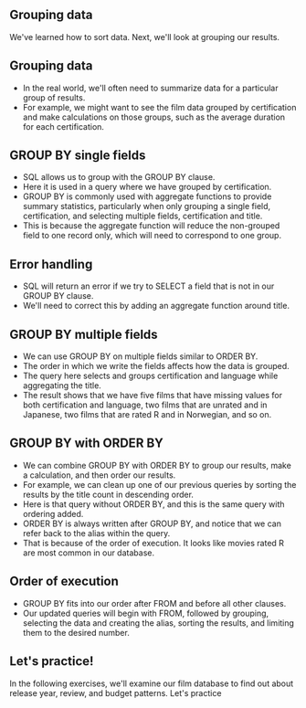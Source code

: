 ## Grouping data
We've learned how to sort data. Next, we'll look at grouping our results.

## Grouping data
- In the real world, we'll often need to summarize data for a particular group of results.
- For example, we might want to see the film data grouped by certification and make calculations on those groups, such as the average duration for each certification.

## GROUP BY single fields
- SQL allows us to group with the GROUP BY clause.
- Here it is used in a query where we have grouped by certification.
- GROUP BY is commonly used with aggregate functions to provide summary statistics, particularly when only grouping a single field, certification, and selecting multiple fields, certification and title.
- This is because the aggregate function will reduce the non-grouped field to one record only, which will need to correspond to one group.

## Error handling
- SQL will return an error if we try to SELECT a field that is not in our GROUP BY clause.
- We'll need to correct this by adding an aggregate function around title.

## GROUP BY multiple fields
- We can use GROUP BY on multiple fields similar to ORDER BY.
- The order in which we write the fields affects how the data is grouped.
- The query here selects and groups certification and language while aggregating the title.
- The result shows that we have five films that have missing values for both certification and language, two films that are unrated and in Japanese, two films that are rated R and in Norwegian, and so on.

## GROUP BY with ORDER BY
- We can combine GROUP BY with ORDER BY to group our results, make a calculation, and then order our results.
- For example, we can clean up one of our previous queries by sorting the results by the title count in descending order.
- Here is that query without ORDER BY, and this is the same query with ordering added.
- ORDER BY is always written after GROUP BY, and notice that we can refer back to the alias within the query.
- That is because of the order of execution. It looks like movies rated R are most common in our database.

## Order of execution
- GROUP BY fits into our order after FROM and before all other clauses.
- Our updated queries will begin with FROM, followed by grouping, selecting the data and creating the alias, sorting the results, and limiting them to the desired number.

## Let's practice!
In the following exercises, we'll examine our film database to find out about release year, review, and budget patterns. Let's practice
